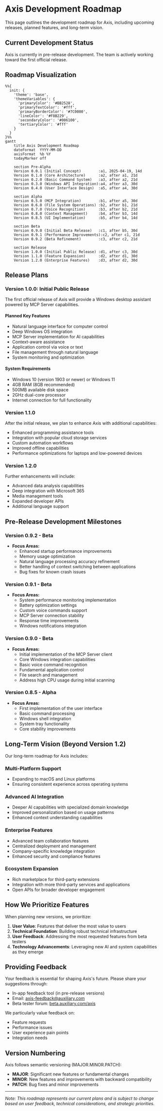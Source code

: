 # Axis Development Roadmap

This page outlines the development roadmap for Axis, including upcoming releases, planned features, and long-term vision.

## Current Development Status

Axis is currently in pre-release development. The team is actively working toward the first official release.

## Roadmap Visualization

```mermaid
%%{
  init: {
    'theme': 'base',
    'themeVariables': {
      'primaryColor': '#BB2528',
      'primaryTextColor': '#fff',
      'primaryBorderColor': '#7C0000',
      'lineColor': '#F8B229',
      'secondaryColor': '#006100',
      'tertiaryColor': '#fff'
    }
  }
}%%
gantt
    title Axis Development Roadmap
    dateFormat  YYYY-MM-DD
    axisFormat  %b %Y
    todayMarker off
    
    section Pre-Alpha
    Version 0.0.1 (Initial Concept)        :a1, 2025-04-19, 14d
    Version 0.1.0 (Core Architecture)      :a2, after a1, 21d
    Version 0.2.0 (Basic Command System)   :a3, after a2, 21d
    Version 0.3.0 (Windows API Integration):a4, after a3, 30d
    Version 0.4.0 (User Interface Design)  :a5, after a4, 30d
    
    section Alpha
    Version 0.5.0 (MCP Integration)        :b1, after a5, 30d
    Version 0.6.0 (File System Operations) :b2, after b1, 21d
    Version 0.7.0 (Voice Recognition)      :b3, after b2, 21d
    Version 0.8.0 (Context Management)     :b4, after b3, 14d
    Version 0.8.5 (UI Implementation)      :b5, after b4, 14d
    
    section Beta
    Version 0.9.0 (Initial Beta Release)   :c1, after b5, 30d
    Version 0.9.1 (Performance Improvements):c2, after c1, 21d
    Version 0.9.2 (Beta Refinement)        :c3, after c2, 21d
    
    section Release
    Version 1.0.0 (Initial Public Release) :d1, after c3, 30d
    Version 1.1.0 (Feature Expansion)      :d2, after d1, 30d
    Version 1.2.0 (Enterprise Features)    :d3, after d2, 30d
```

## Release Plans

### Version 1.0.0: Initial Public Release

The first official release of Axis will provide a Windows desktop assistant powered by MCP Server capabilities.

#### Planned Key Features

- Natural language interface for computer control
- Deep Windows OS integration
- MCP Server implementation for AI capabilities
- Context-aware assistance
- Application control via voice or text
- File management through natural language
- System monitoring and optimization

#### System Requirements

- Windows 10 (version 1903 or newer) or Windows 11
- 4GB RAM (8GB recommended)
- 500MB available disk space
- 2GHz dual-core processor
- Internet connection for full functionality

### Version 1.1.0

After the initial release, we plan to enhance Axis with additional capabilities:

- Enhanced programming assistance tools
- Integration with popular cloud storage services
- Custom automation workflows
- Improved offline capabilities
- Performance optimizations for laptops and low-powered devices

### Version 1.2.0

Further enhancements will include:

- Advanced data analysis capabilities
- Deep integration with Microsoft 365
- Media management tools
- Expanded developer APIs
- Additional language support

## Pre-Release Development Milestones

### Version 0.9.2 - Beta

- **Focus Areas:**
  - Enhanced startup performance improvements
  - Memory usage optimization
  - Natural language processing accuracy refinement
  - Better handling of context switching between applications
  - Bug fixes for known crash issues

### Version 0.9.1 - Beta

- **Focus Areas:**
  - System performance monitoring implementation
  - Battery optimization settings
  - Custom voice commands support
  - MCP Server connection stability
  - Response time improvements
  - Windows notifications integration

### Version 0.9.0 - Beta

- **Focus Areas:**
  - Initial implementation of the MCP Server client
  - Core Windows integration capabilities
  - Basic voice command recognition
  - Fundamental application control
  - File search and management
  - Address high CPU usage during initial scanning

### Version 0.8.5 - Alpha

- **Focus Areas:**
  - First implementation of the user interface
  - Basic command processing
  - Windows shell integration
  - System tray functionality
  - Core stability improvements

## Long-Term Vision (Beyond Version 1.2)

Our long-term roadmap for Axis includes:

### Multi-Platform Support

- Expanding to macOS and Linux platforms
- Ensuring consistent experience across operating systems

### Advanced AI Integration

- Deeper AI capabilities with specialized domain knowledge
- Improved personalization based on usage patterns
- Enhanced context understanding capabilities

### Enterprise Features

- Advanced team collaboration features
- Centralized deployment and management
- Company-specific knowledge integration
- Enhanced security and compliance features

### Ecosystem Expansion

- Rich marketplace for third-party extensions
- Integration with more third-party services and applications
- Open APIs for broader developer engagement

## How We Prioritize Features

When planning new versions, we prioritize:

1. **User Value**: Features that deliver the most value to users
2. **Technical Foundation**: Building robust technical infrastructure
3. **User Feedback**: Addressing the most requested features from beta testers
4. **Technology Advancements**: Leveraging new AI and system capabilities as they emerge

## Providing Feedback

Your feedback is essential for shaping Axis's future. Please share your suggestions through:

- In-app feedback tool (in pre-release versions)
- Email: <axis-feedback@auxiliary.com>
- Beta tester forum: [beta.auxiliary.com/axis](https://beta.auxiliary.com/axis)

We particularly value feedback on:

- Feature requests
- Performance issues
- User experience pain points
- Integration needs

## Version Numbering

Axis follows semantic versioning (MAJOR.MINOR.PATCH):

- **MAJOR**: Significant new features or fundamental changes
- **MINOR**: New features and improvements with backward compatibility
- **PATCH**: Bug fixes and minor improvements

---

*Note: This roadmap represents our current plans and is subject to change based on user feedback, technical considerations, and strategic priorities.*
